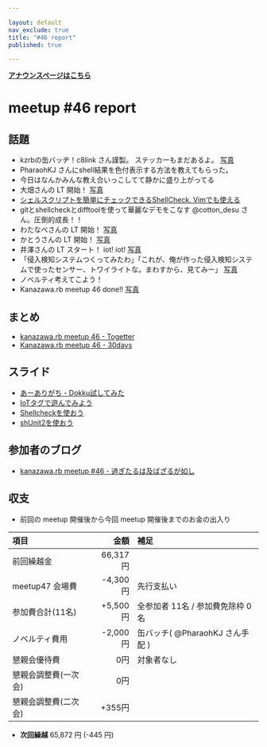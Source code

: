 ```yaml
---

layout: default
nav_exclude: true
title: "#46 report"
published: true

---
```

<!-- 公開時は上記 published: false を true に変更する -->

<div style="text-align: left;"><a href="/46/"><strong>アナウンスページはこちら</strong></a></div>

# meetup #46 report

## 話題

<!-- 適宜サマライズを記入するか、twitter の #kzrb あたりからピックアップする -->

* kzrbの缶バッヂ！c8link さん謹製。 ステッカーもまだあるよ。 [写真](https://twitter.com/Yukimitsu_Izawa/status/744026676854677505/photo/1)
* PharaohKJ さんにshell結果を色付表示する方法を教えてもらった。
* 今日はなんかみんな教え合いっこしてて静かに盛り上がってる
* 大畑さんの LT 開始！ [写真](https://www.instagram.com/p/BGyP1-YQeqL/)
* [シェルスクリプトを簡単にチェックできるShellCheck, Vimでも使える](http://rcmdnk.github.io/blog/2014/11/26/computer-bash-zsh/)
* gitとshellcheckとdifftoolを使って華麗なデモをこなす @cotton_desu さん。圧倒的成長！！
* わたなべさんの LT 開始！ [写真](https://www.instagram.com/p/BGySE63Qetj/)
* かとうさんの LT 開始！ [写真](https://www.instagram.com/p/BGyUXywwehK/)
* 井澤さんの LT スタート！ iot! iot! [写真](https://www.instagram.com/p/BGyVYqPweiZ/)
* 「侵入検知システムつくってみたわ」「これが、俺が作った侵入検知システムで使ったセンサー、トワイライトな。まわすから、見てみー」 [写真](https://www.instagram.com/p/BGyWc3QwekA/)
* ノベルティ考えてこよう！
* Kanazawa.rb meetup 46 done!! [写真](https://www.instagram.com/p/BGydf0CQev8/)

## まとめ

<!-- Togetter, 30days のリンクをいれる -->

* [kanazawa.rb meetup 46 - Togetter](http://togetter.com/li/989194)
* [Kanazawa.rb meetup 46 - 30days](http://30d.jp/kzrb/36)


## スライド

* [あーありがち - Dokku試してみた](http://aligach.net/diary/20160515.html)
* [IoTタグで遊んでみよう](https://speakerdeck.com/yizawa/iottagudeyou-ndemiyou)
* [Shellcheckを使おう](http://www.slideshare.net/cottondesu/shell-01-shellcheck)
* [shUnit2を使おう](http://www.slideshare.net/cottondesu/shell-02-shunit2)

## 参加者のブログ

* [kanazawa.rb meetup #46 - 過ぎたるは及ばざるが如し](http://cotton-desu.hatenablog.com/entry/2016/06/20/225121)


## 収支

<!-- 適宜更新する(以下は前回のもの) -->

* 前回の meetup 開催後から今回 meetup 開催後までのお金の出入り

|項目                 |金額         |補足                                               |
|:--------------------|------------:|:--------------------------------------------------|
| 前回繰越金          |    66,317円 |                                                   |
| meetup47 会場費     |    -4,300円 | 先行支払い                                        |
| 参加費合計(11名)    |    +5,500円 | 全参加者 11名 / 参加費免除枠 0名                  |
| ノベルティ費用      |    -2,000円 | 缶バッチ( @PharaohKJ さん手配 )                   |
| 懇親会優待費        |         0円 | 対象者なし                                        |
| 懇親会調整費(一次会)|         0円 |                                                   |
| 懇親会調整費(二次会)|      +355円 |                                                   |

* **次回繰越**  65,872 円 (-445 円)
